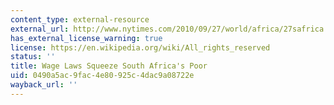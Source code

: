 ```yaml
---
content_type: external-resource
external_url: http://www.nytimes.com/2010/09/27/world/africa/27safrica.html
has_external_license_warning: true
license: https://en.wikipedia.org/wiki/All_rights_reserved
status: ''
title: Wage Laws Squeeze South Africa's Poor
uid: 0490a5ac-9fac-4e80-925c-4dac9a08722e
wayback_url: ''
---
```

